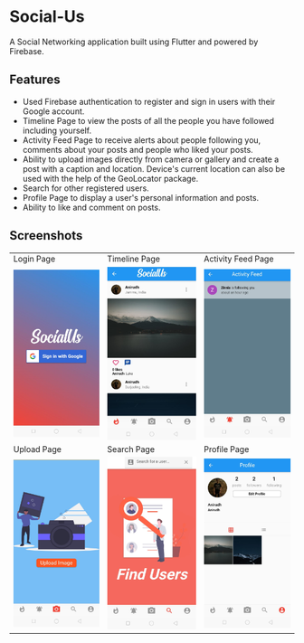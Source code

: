 # Social-Us

A Social Networking application built using Flutter and powered by Firebase.

## Features
* Used Firebase authentication to register and sign in users with their Google account.
* Timeline Page to view the posts of all the people you have followed including yourself.
* Activity Feed Page to receive alerts about people following you, comments about your posts and people who liked your posts.
* Ability to upload images directly from camera or gallery and create a post with a caption and location. Device's current location can also be used with the help of the GeoLocator package.
* Search for other registered users.
* Profile Page to display a user's personal information and posts.
* Ability to like and comment on posts.

## Screenshots

<table>
  <tr>
    <td>Login Page</td>
     <td>Timeline Page</td>
     <td>Activity Feed Page</td>
  </tr>
  <tr>
    <td><img src="https://github.com/Anirudh-Phukan/Social-Us/blob/main/assets/images/Preview%201.jpeg" width="300"></td>
    <td><img src="https://github.com/Anirudh-Phukan/Social-Us/blob/main/assets/images/Preview%202.jpeg" width="300"></td>
    <td><img src="https://github.com/Anirudh-Phukan/Social-Us/blob/main/assets/images/Preview%203.jpeg" width="300"></td>
  </tr>
  <tr>
    <td>Upload Page</td>
     <td>Search Page</td>
     <td>Profile Page</td>
  </tr>
  <tr>
    <td><img src="https://github.com/Anirudh-Phukan/Social-Us/blob/main/assets/images/Preview%204.jpeg" width="300"></td>
    <td><img src="https://github.com/Anirudh-Phukan/Social-Us/blob/main/assets/images/Preview%205.jpeg" width="300"></td>
    <td><img src="https://github.com/Anirudh-Phukan/Social-Us/blob/main/assets/images/Preview%206.jpeg" width="300"></td>
  </tr>
 </table>
